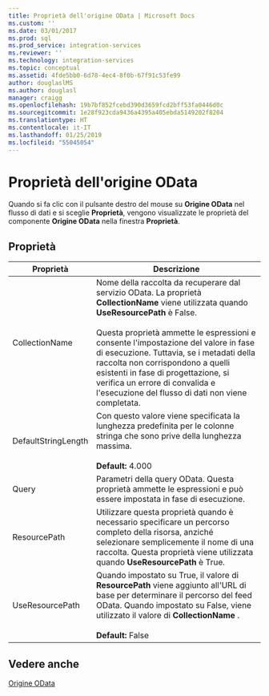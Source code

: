 ```yaml
---
title: Proprietà dell'origine OData | Microsoft Docs
ms.custom: ''
ms.date: 03/01/2017
ms.prod: sql
ms.prod_service: integration-services
ms.reviewer: ''
ms.technology: integration-services
ms.topic: conceptual
ms.assetid: 4fde5bb0-6d78-4ec4-8f0b-67f91c53fe99
author: douglaslMS
ms.author: douglasl
manager: craigg
ms.openlocfilehash: 19b7bf852fcebd390d3659fcd2bff53fa0446d0c
ms.sourcegitcommit: 1e28f923cda9436a4395a405ebda5149202f8204
ms.translationtype: HT
ms.contentlocale: it-IT
ms.lasthandoff: 01/25/2019
ms.locfileid: "55045054"
---
```

# <a name="odata-source-properties"></a>Proprietà dell'origine OData
Quando si fa clic con il pulsante destro del mouse su **Origine OData** nel flusso di dati e si sceglie **Proprietà**, vengono visualizzate le proprietà del componente **Origine OData** nella finestra **Proprietà**.  

## <a name="properties"></a>Proprietà 

|Proprietà|Descrizione|  
|-|-|  
|CollectionName|Nome della raccolta da recuperare dal servizio OData. La proprietà **CollectionName** viene utilizzata quando **UseResourcePath** è False.<br /><br /> Questa proprietà ammette le espressioni e consente l'impostazione del valore in fase di esecuzione. Tuttavia, se i metadati della raccolta non corrispondono a quelli esistenti in fase di progettazione, si verifica un errore di convalida e l'esecuzione del flusso di dati non viene completata.|  
|DefaultStringLength|Con questo valore viene specificata la lunghezza predefinita per le colonne stringa che sono prive della lunghezza massima.<br /><br /> **Default:** 4.000|  
|Query|Parametri della query OData. Questa proprietà ammette le espressioni e può essere impostata in fase di esecuzione.|  
|ResourcePath|Utilizzare questa proprietà quando è necessario specificare un percorso completo della risorsa, anziché selezionare semplicemente il nome di una raccolta. Questa proprietà viene utilizzata quando **UseResourcePath** è True.|  
|UseResourcePath|Quando impostato su True, il valore di **ResourcePath** viene aggiunto all'URL di base per determinare il percorso del feed OData. Quando impostato su False, viene utilizzato il valore di **CollectionName** .<br /><br /> **Default:** False|  
  
## <a name="see-also"></a>Vedere anche
[Origine OData](odata-source.md)
